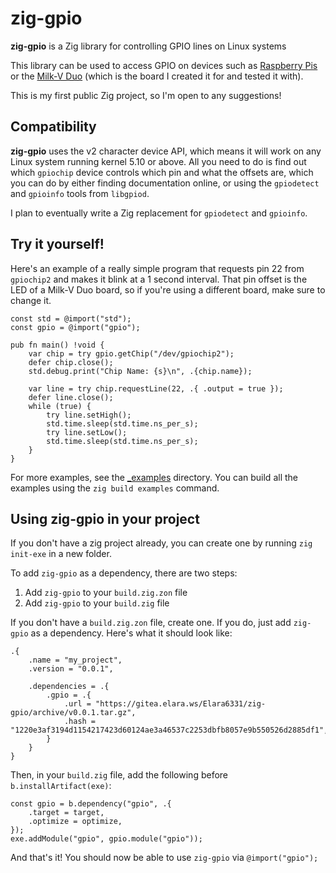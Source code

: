 # zig-gpio

**zig-gpio** is a Zig library for controlling GPIO lines on Linux systems

This library can be used to access GPIO on devices such as [Raspberry Pis](https://www.raspberrypi.com/) or the [Milk-V Duo](https://milkv.io/duo) (which is the board I created it for and tested it with).

This is my first public Zig project, so I'm open to any suggestions!

## Compatibility

**zig-gpio** uses the v2 character device API, which means it will work on any Linux system running kernel 5.10 or above. All you need to do is find out which `gpiochip` device controls which pin and what the offsets are, which you can do by either finding documentation online, or using the `gpiodetect` and `gpioinfo` tools from `libgpiod`.

I plan to eventually write a Zig replacement for `gpiodetect` and `gpioinfo`. 

## Try it yourself!

Here's an example of a really simple program that requests pin 22 from `gpiochip2` and makes it blink at a 1 second interval. That pin offset is the LED of a Milk-V Duo board, so if you're using a different board, make sure to change it.

```zig
const std = @import("std");
const gpio = @import("gpio");

pub fn main() !void {
    var chip = try gpio.getChip("/dev/gpiochip2");
    defer chip.close();
    std.debug.print("Chip Name: {s}\n", .{chip.name});

    var line = try chip.requestLine(22, .{ .output = true });
    defer line.close();
    while (true) {
        try line.setHigh();
        std.time.sleep(std.time.ns_per_s);
        try line.setLow();
        std.time.sleep(std.time.ns_per_s);
    }
}
```

For more examples, see the [_examples](_examples) directory. You can build all the examples using the `zig build examples` command.

## Using zig-gpio in your project

If you don't have a zig project already, you can create one by running `zig init-exe` in a new folder.

To add `zig-gpio` as a dependency, there are two steps:

1. Add `zig-gpio` to your `build.zig.zon` file
2. Add `zig-gpio` to your `build.zig` file

If you don't have a `build.zig.zon` file, create one. If you do, just add `zig-gpio` as a dependency. Here's what it should look like:

```zig
.{
    .name = "my_project",
    .version = "0.0.1",

    .dependencies = .{
        .gpio = .{
            .url = "https://gitea.elara.ws/Elara6331/zig-gpio/archive/v0.0.1.tar.gz",
            .hash = "1220e3af3194d1154217423d60124ae3a46537c2253dbfb8057e9b550526d2885df1",
        }
    }
}
```

Then, in your `build.zig` file, add the following before `b.installArtifact(exe)`:

```zig
const gpio = b.dependency("gpio", .{
    .target = target,
    .optimize = optimize,
});
exe.addModule("gpio", gpio.module("gpio"));
```

And that's it! You should now be able to use `zig-gpio` via `@import("gpio");`